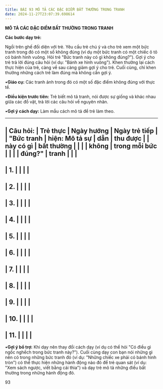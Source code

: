 ```yaml
---
title: BÀI 93 MÔ TẢ CÁC ĐẶC ĐIỂM BẤT THƯỜNG TRONG TRANH
date: 2024-11-27T23:07:39.698614
---
```


**MÔ TẢ CÁC ĐẶC ĐIỂM BẤT THƯỜNG TRONG TRANH**

**Các bước dạy trẻ:**

Ngồi trên ghế đối diện với trẻ. Yêu cầu trẻ chú ý và cho trẻ xem một
bức tranh trong đó có một số không đúng (ví dụ một bức tranh có một
chiếc ô tô có bánh hình vuông. Hỏi trẻ "Bức tranh này có gì không
đúng?"). Gợi ý cho trẻ trả lời đúng câu hỏi (ví dụ: "Bánh xe hình
vuông"). Khen thưởng lại cách thực hiện của trẻ, càng về sau càng giảm
gợi ý cho trẻ. Cuối cùng, chỉ khen thưởng những cách trẻ làm đúng mà
không cần gợi ý.

•**Giáo cụ:** Các tranh ảnh trong đó có một số đặc điểm không đúng với
thực tế.

•**Điều kiện trước tiên:** Trẻ biết mô tả tranh, nói được sự giống và
khác nhau giữa các đồ vật, trả lời các câu hỏi về nguyên nhân.

•**Gợi ý cách dạy:** Làm mẫu cách mô tả để trẻ làm theo.

-------------------------------------------------------------------------
| **Câu hỏi:**  | **Trẻ thực      | **Ngày hướng    | **Ngày trẻ tiếp |
| "**Bức tranh  | hiện: Mô tả sự  | dẫn**           | thu được**      |
| này có gì     | bất thường      |                 |                 |
| không         | trong mỗi bức   |                 |                 |
| đúng?**"      | tranh**         |                 |                 |
-------------------------------------------------------------------------
| 1.           |                 |                 |                 |
-------------------------------------------------------------------------
| 2.           |                 |                 |                 |
-------------------------------------------------------------------------
| 3.           |                 |                 |                 |
-------------------------------------------------------------------------
| 4.           |                 |                 |                 |
-------------------------------------------------------------------------
| 5.           |                 |                 |                 |
-------------------------------------------------------------------------
| 6.           |                 |                 |                 |
-------------------------------------------------------------------------
| 7.           |                 |                 |                 |
-------------------------------------------------------------------------
| 8.           |                 |                 |                 |
-------------------------------------------------------------------------
| 9.           |                 |                 |                 |
-------------------------------------------------------------------------
| 10.          |                 |                 |                 |
-------------------------------------------------------------------------
| 11.          |                 |                 |                 |
-------------------------------------------------------------------------

•**Gợi ý bổ trợ:** Khi dạy nên thay đổi cách dạy (ví dụ có thể hỏi "Có
điều gì ngốc nghếch trong bức tranh này?"). Cuối cùng dạy con bạn nói
những gì nên có trong những bức tranh đó (ví dụ: "Những chiếc xe phải
có bánh hình tròn") có thể thực hiện những hành động nào đó để trẻ
quan sát (ví dụ: "Xem sách ngược, viết bằng cái thìa") và dạy trẻ mô
tả những điều bất thường trong những hành động đó.

93


